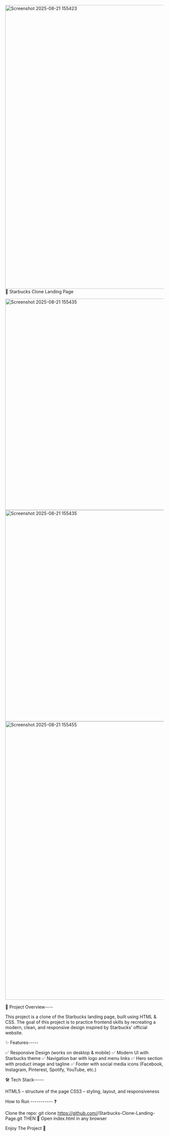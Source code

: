 <img width="1888" height="901" alt="Screenshot 2025-08-21 155423" src="https://github.com/user-attachments/assets/d5ae9fa6-d3b0-46e4-a0e2-265046eb22f3" />🌟 Starbucks Clone Landing Page


<img width="1894" height="671" alt="Screenshot 2025-08-21 155435" src="https://github.com/user-attachments/assets/f03ce52d-edf9-4dc0-b4ac-c377243c29c2" />
<img width="1894" height="671" alt="Screenshot 2025-08-21 155435" src="https://github.com/user-attachments/assets/f89d56c6-fe03-454b-a3b8-a1ac8704cb31" />
<img width="1886" height="884" alt="Screenshot 2025-08-21 155455" src="https://github.com/user-attachments/assets/a066c15b-1fb8-4414-ac2d-68082b484962" />


📌 Project Overview----

This project is a clone of the Starbucks landing page, built using HTML & CSS.
The goal of this project is to practice frontend skills by recreating a modern, clean, and responsive design inspired by Starbucks’ official website.

✨ Features-----

✅ Responsive Design (works on desktop & mobile)
✅ Modern UI with Starbucks theme
✅ Navigation bar with logo and menu links
✅ Hero section with product image and tagline
✅ Footer with social media icons (Facebook, Instagram, Pinterest, Spotify, YouTube, etc.)

🛠️ Tech Stack-----

HTML5 – structure of the page
CSS3 – styling, layout, and responsiveness

How to Run ----------- ❓

Clone the repo: 
git clone https://github.com/<your-username>/Starbucks-Clone-Landing-Page.git
THEN 🙂
Open index.html in any browser

Enjoy The Project 💙 
